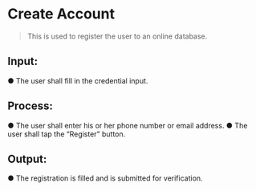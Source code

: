 # Create Account
> This is used to register the user to an online database.

## Input:
  ● The user shall fill in the credential input.

## Process:
  ● The user shall enter his or her phone number or email address.
  ● The user shall tap the “Register” button.

## Output:
  ● The registration is filled and is submitted for verification.
